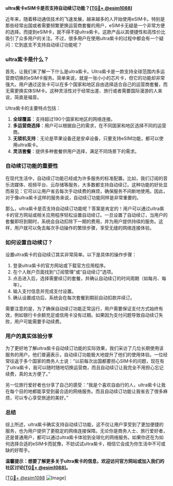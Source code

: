 **ultra紫卡eSIM卡是否支持自动续订功能？[[TG💪+ @esim1088](https://t.me/s/esim1088)]**

近年来，随着移动通信技术的飞速发展，越来越多的人开始使用eSIM卡。特别是那些经常出国或者需要频繁更换运营商套餐的用户，eSIM卡无疑是一个非常方便的选择。而提到eSIM卡，就不得不提ultra紫卡。这款产品以其便捷性和高性价比吸引了众多用户的关注。不过，很多用户在使用ultra紫卡的过程中都会有一个疑问：它到底支不支持自动续订功能呢？

### ultra紫卡是什么？

首先，让我们来了解一下什么是ultra紫卡。Ultra紫卡是一款支持全球范围内多运营商切换的eSIM卡服务。简单来说，就是一张小小的芯片卡，但它的功能却非常强大。用户通过这张卡可以在多个国家和地区自由选择适合自己的运营商套餐，而无需更换实体SIM卡。这种灵活性对于经常出差、旅行或者需要国际漫游的人来说，简直是福音。

Ultra紫卡的主要特点包括：

1. **全球覆盖**：支持超过190个国家和地区的网络连接。
2. **多运营商选择**：用户可以根据自己的需求，在不同国家和地区选择不同的运营商。
3. **无锁机支持**：无论是苹果设备还是安卓设备，只要支持eSIM功能，都可以使用ultra紫卡。
4. **灵活套餐**：提供多种套餐供用户选择，满足不同场景下的需求。

### 自动续订功能的重要性

在现代生活中，自动续订功能已经成为许多服务的标准配置。比如，我们订阅的音乐流媒体、视频平台、云存储等服务，大多数都支持自动续订。这种功能的好处显而易见：它可以让用户省去每次手动续费的麻烦，确保服务不间断地使用。因此，对于像ultra紫卡这样的服务来说，自动续订功能同样是非常重要的。

那么，ultra紫卡是否支持自动续订功能呢？答案是肯定的！用户可以通过ultra紫卡的官方网站或相关应用程序轻松设置自动续订。一旦设置了自动续订，当用户的套餐即将到期时，系统会自动扣除下一期的费用，并为用户提供持续的服务。这样，用户就可以免去每次手动操作的繁琐步骤，享受无缝的网络连接体验。

### 如何设置自动续订？

设置ultra紫卡的自动续订其实非常简单。以下是具体的操作步骤：

1. 登录ultra紫卡的官方网站或下载官方应用程序。
2. 在个人账户页面找到“订阅管理”或“自动续订”选项。
3. 点击进入后，选择需要续订的套餐，并确认自动续订的时间周期（如每月、每年）。
4. 输入支付信息并完成支付设置。
5. 确认设置成功后，系统会在每次套餐到期前自动扣款并续订。

需要注意的是，为了确保自动续订功能正常运行，用户需要保证支付方式始终有效，例如银行卡余额充足或信用卡没有过期。如果因为支付问题导致自动续订失败，用户可能需要手动续费。

### 用户的真实体验分享

为了更好地了解ultra紫卡自动续订功能的实际效果，我们采访了几位长期使用该服务的用户。他们普遍表示，自动续订功能极大地提升了他们的使用体验。一位经常往返于多个国家的商务人士说：“以前每次出国都要担心SIM卡的问题，现在有了ultra紫卡，我可以随时随地切换运营商，而且自动续订让我完全不用担心忘记续费，真的太方便了。”

另一位旅行爱好者也分享了自己的感受：“我是个喜欢自由行的人，ultra紫卡让我在每个目的地都能享受到最合适的网络服务。而且自动续订功能让我省去了很多麻烦，可以专心享受旅途的美好。”

### 总结

综上所述，ultra紫卡确实支持自动续订功能，这不仅让用户享受到了更加便捷的服务，也为用户提供了更稳定的网络连接保障。无论你是商务人士、旅行爱好者，还是普通用户，都可以通过ultra紫卡体验到全球化的网络服务。如果你还在为如何选择合适的eSIM卡而犹豫，不妨试试ultra紫卡，相信它会成为你生活中不可或缺的好帮手。

**温馨提示：想要了解更多关于ultra紫卡的信息，欢迎访问官方网站或加入我们的社区讨论[[TG💪+ @esim1088](https://t.me/s/esim1088)]。**

[[TG💪+ @esim1088](https://t.me/s/esim1088) ![Image](https://i.postimg.cc/4NQfJmqS/Snipaste-2025-05-13-00-14-12.png)]
